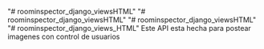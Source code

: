 "# roominspector_django_viewsHTML" 
"# roominspector_django_viewsHTML" 
"# roominspector_django_viewsHTML" 
"# roominspector_django_views_HTML" 
Este API esta hecha para postear imagenes con control de usuarios
